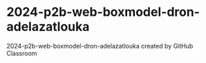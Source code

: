 # 2024-p2b-web-boxmodel-dron-adelazatlouka
2024-p2b-web-boxmodel-dron-adelazatlouka created by GitHub Classroom
